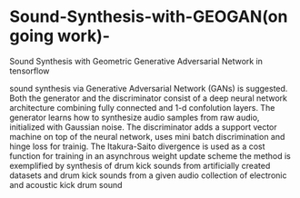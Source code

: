 # Sound-Synthesis-with-GEOGAN(on going work)-
Sound Synthesis with Geometric Generative Adversarial Network in tensorflow

sound synthesis via Generative Adversarial Network (GANs) is suggested. Both the generator and the discriminator consist of a deep neural network architecture combining fully connected and 1-d confolution layers. The generator learns how to synthesize audio samples from raw audio, initialized with Gaussian noise. The discriminator adds a support vector machine on top of the neural network,  uses mini batch discrimination  and hinge loss for trainig. The Itakura-Saito divergence is used as a cost function for training in an asynchrous weight update scheme 
the method is exemplified by synthesis of drum kick sounds from artificially created datasets and drum kick sounds from a given audio collection of electronic and acoustic kick drum sound
